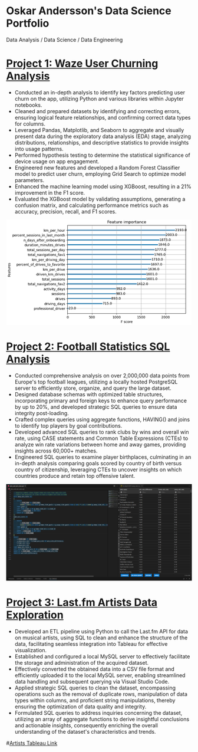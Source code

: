 # Oskar Andersson's Data Science Portfolio
Data Analysis / Data Science / Data Engineering

# [Project 1: Waze User Churning Analysis](https://github.com/oreand/data-analyst-portfolio/tree/main/Waze%20Portfolio%20Project) 
* Conducted an in-depth analysis to identify key factors predicting user churn on the app, utilizing Python and various libraries within Jupyter notebooks.
* Cleaned and prepared datasets by identifying and correcting errors, ensuring logical feature relationships, and confirming correct data types for columns.
* Leveraged Pandas, Matplotlib, and Seaborn to aggregate and visually present data during the exploratory data analysis (EDA) stage, analyzing distributions, relationships, and descriptive statistics to provide insights into usage patterns.
* Performed hypothesis testing to determine the statistical significance of device usage on app engagement.
* Engineered new features and developed a Random Forest Classifier model to predict user churn, employing Grid Search to optimize model parameters.
* Enhanced the machine learning model using XGBoost, resulting in a 21% improvement in the F1 score.
* Evaluated the XGBoost model by validating assumptions, generating a confusion matrix, and calculating performance metrics such as accuracy, precision, recall, and F1 scores.

![](/images/feature_importance.PNG)

# [Project 2: Football Statistics SQL Analysis](https://github.com/oreand/data-analyst-portfolio/tree/main/Football%20Portfolio%20Project)
*	Conducted comprehensive analysis on over 2,000,000 data points from Europe's top football leagues, utilizing a locally hosted PostgreSQL server to efficiently store, organize, and query the large dataset.
* Designed database schemas with optimized table structures, incorporating primary and foreign keys to enhance query performance by up to 20%, and developed strategic SQL queries to ensure data integrity post-loading.
*	Crafted complex queries using aggregate functions, HAVING() and joins to identify top players by goal contributions.
*	Developed advanced SQL queries to rank clubs by wins and overall win rate, using CASE statements and Common Table Expressions (CTEs) to analyze win rate variations between home and away games, providing insights across 60,000+ matches.
*	Engineered SQL queries to examine player birthplaces, culminating in an in-depth analysis comparing goals scored by country of birth versus country of citizenship, leveraging CTEs to uncover insights on which countries produce and retain top offensive talent.

![](/images/win_rate_difference.PNG)

# [Project 3: Last.fm Artists Data Exploration](https://github.com/oreand/data-analyst-portfolio/tree/main/Artists%20Portfolio%20Project) 
* Developed an ETL pipeline using Python to call the Last.fm API for data on musical artists, using SQL to clean and enhance the structure of the data, facilitating seamless integration into Tableau for effective visualization.
* Established and configured a local MySQL server to effectively facilitate the storage and administration of the acquired dataset.
* Effectively converted the obtained data into a CSV file format and efficiently uploaded it to the local MySQL server, enabling streamlined data handling and subsequent querying via Visual Studio Code.
* Applied strategic SQL queries to clean the dataset, encompassing operations such as the removal of duplicate rows, manipulation of data types within columns, and proficient string manipulations, thereby ensuring the optimization of data quality and integrity.
* Formulated SQL queries to address inquiries concerning the dataset, utilizing an array of aggregate functions to derive insightful conclusions and actionable insights, consequently enriching the overall understanding of the dataset's characteristics and trends.

#[Artists Tableau Link](https://public.tableau.com/authoring/ArtistsPortfolio/ListenerandPlaycountRankings#1)
